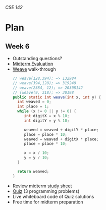 _CSE 142_
# Plan
## Week 6
* Outstanding questions?
* [Midterm Evaluation](midterm-evaluation.md)
* [Weave](../midterm/practice-midterm.md) walk-through
  ```java
  // weave(128,394); => 132984
  // weave(394,128); => 319248
  // weave(2384, 12); => 20308142
  // (weave(9, 318); => 30198
  public static int weave(int x, int y) {
    int weaved = 0;
    int place = 1;
    while (x != 0 || y != 0) {
       int digitX = x % 10;
       int digitY = y % 10;

       weaved = weaved + digitY * place;
       place = place * 10;
       weaved = weaved + digitX * place;
       place = place * 10;

       x = x / 10;
       y = y / 10;
    }

    return weaved;
  }
  ```
* Review midterm [study sheet](../exams/midterm/study-sheet.md)
* [Quiz](quiz.md) (3 programming problems)
* Live whiteboard code of Quiz solutions
* Free time for midterm preparation
